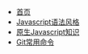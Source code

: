 + [首页](/)
+ [Javascript语法风格](/jsstyle)
+ [原生Javascript知识](/js)
+ [Git常用命令](/git)
<!-- + [微信小程序](/wxmini) -->

